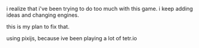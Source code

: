 i realize that i've been trying to do too much with this game. i keep adding ideas and changing engines.

this is my plan to fix that.

using pixijs, because ive been playing a lot of tetr.io
